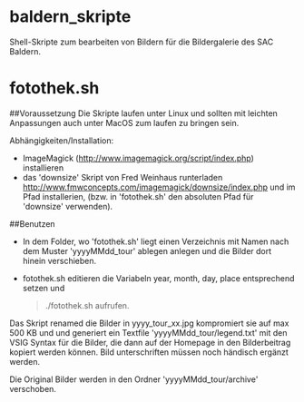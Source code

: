 # baldern_skripte

Shell-Skripte zum bearbeiten von Bildern für die Bildergalerie des SAC Baldern. 

# fotothek.sh
##Voraussetzung
Die Skripte laufen unter Linux und sollten mit leichten Anpassungen auch unter MacOS zum laufen zu bringen sein. 

Abhängigkeiten/Installation: 
* ImageMagick (http://www.imagemagick.org/script/index.php) installieren
* das 'downsize' Skript von Fred Weinhaus runterladen http://www.fmwconcepts.com/imagemagick/downsize/index.php und im Pfad installerien,
(bzw. in 'fotothek.sh' den absoluten Pfad für  'downsize' verwenden).

##Benutzen
* In dem Folder, wo 'fotothek.sh' liegt einen Verzeichnis mit Namen nach dem Muster 'yyyyMMdd_tour' ablegen anlegen und die Bilder 
dort hinein verschieben.
  
* fotothek.sh editieren die Variabeln year, month, day, place entsprechend setzen und
   >./fotothek.sh 
aufrufen.

Das Skript renamed die Bilder in yyyy_tour_xx.jpg kompromiert sie auf max 500 KB und und generiert ein Textfile 'yyyyMMdd_tour/legend.txt' 
mit den VSIG Syntax für die Bilder, die dann auf der Homepage in den Bilderbeitrag kopiert werden können.
Bild unterschriften müssen noch händisch ergänzt werden.

Die Original Bilder werden in den Ordner 'yyyyMMdd_tour/archive' verschoben.
